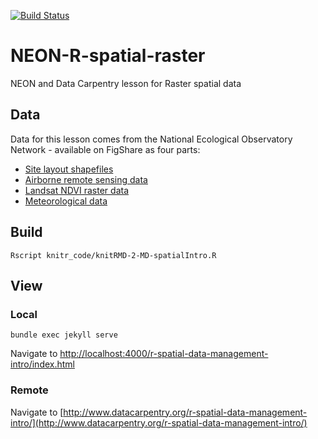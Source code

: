[![Build Status](https://travis-ci.org/datacarpentry/r-spatial-data-management-intro.svg?branch=master)](https://travis-ci.org/datacarpentry/r-spatial-data-management-intro)

# NEON-R-spatial-raster

NEON and Data Carpentry lesson for Raster spatial data

## Data

Data for this lesson comes from the National Ecological Observatory Network - available on FigShare as four parts: 
* [Site layout shapefiles](https://ndownloader.figshare.com/files/3708751)
* [Airborne remote sensing data](https://ndownloader.figshare.com/files/3701578)
* [Landsat NDVI raster data](https://ndownloader.figshare.com/files/4933582)
* [Meteorological data](https://ndownloader.figshare.com/files/3701572)

## Build

`Rscript knitr_code/knitRMD-2-MD-spatialIntro.R`

## View

### Local

`bundle exec jekyll serve`

Navigate to [http://localhost:4000/r-spatial-data-management-intro/index.html](http://localhost:4000/r-spatial-data-management-intro/index.html)

### Remote

Navigate to [http://www.datacarpentry.org/r-spatial-data-management-intro/](http://www.datacarpentry.org/r-spatial-data-management-intro/)
